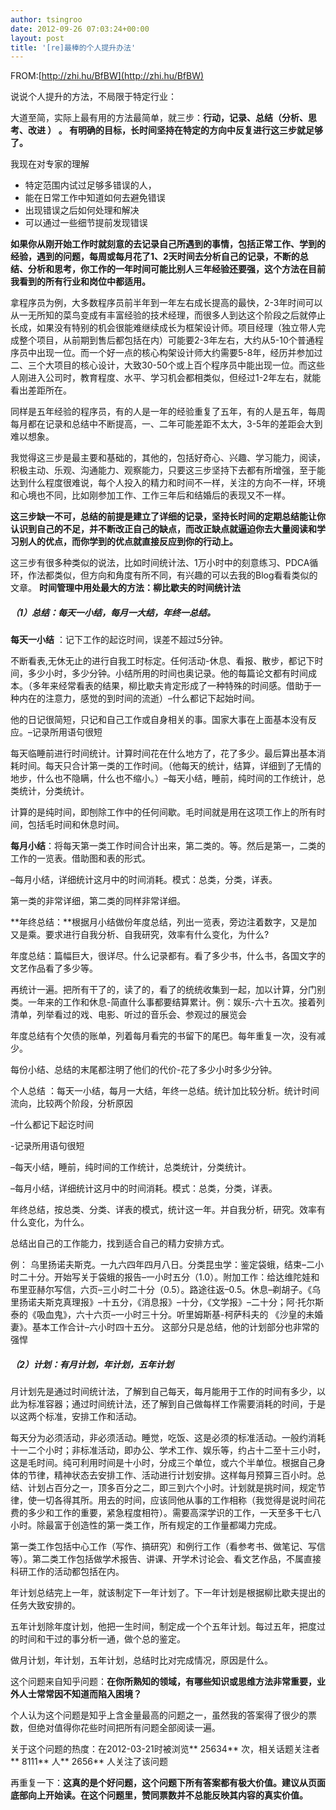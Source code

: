 ```yaml
---
author: tsingroo
date: 2012-09-26 07:03:24+00:00
layout: post
title: '[re]最棒的个人提升办法'
---
```


FROM:[http://zhi.hu/BfBW](http://zhi.hu/BfBW)


说说个人提升的方法，不局限于特定行业：

大道至简，实际上最有用的方法最简单，就三步：**行动，记录、总结（分析、思考、改进 ） 。 有明确的目标，长时间坚持在特定的方向中反复进行这三步就足够了。**

<!-- more -->我现在对专家的理解
  * 特定范围内试过足够多错误的人，
  * 能在日常工作中知道如何去避免错误
  * 出现错误之后如何处理和解决
  * 可以通过一些细节提前发现错误


**如果你从刚开始工作时就刻意的去记录自己所遇到的事情，包括正常工作、学到的经验，遇到的问题，每周或每月花了1、2天时间去分析自己的记录，不断的总结、分析和思考，你工作的一年时间可能比别人三年经验还要强，这个方法在目前我看到的所有行业和岗位中都适用。**

拿程序员为例，大多数程序员前半年到一年左右成长提高的最快，2-3年时间可以从一无所知的菜鸟变成有丰富经验的技术经理，而很多人到达这个阶段之后就停止长成，如果没有特别的机会很能难继续成长为框架设计师。项目经理（独立带人完成整个项目，从前期到售后都包括在内）可能要2-3年左右，大约从5-10个普通程序员中出现一位。而一个好一点的核心构架设计师大约需要5-8年，经历并参加过二、三个大项目的核心设计，大致30-50个或上百个程序员中能出现一位。而这些人刚进入公司时，教育程度、水平、学习机会都相类似，但经过1-2年左右，就能看出差距所在。

同样是五年经验的程序员，有的人是一年的经验重复了五年，有的人是五年，每周每月都在记录和总结中不断提高，一、二年可能差距不太大，3-5年的差距会大到难以想象。

我觉得这三步是最主要和基础的，其他的，包括好奇心、兴趣、学习能力，阅读，积极主动、乐观、沟通能力、观察能力，只要这三步坚持下去都有所增强，至于能达到什么程度很难说，每个人投入的精力和时间不一样，关注的方向不一样，环境和心境也不同，比如刚参加工作、工作三年后和结婚后的表现又不一样。

**这三步缺一不可，总结的前提是建立了详细的记录，坚持长时间的定期总结能让你认识到自己的不足，并不断改正自己的缺点，而改正缺点就逼迫你去大量阅读和学习别人的优点，而你学到的优点就直接反应到你的行动上。**

这三步有很多种类似的说法，比如时间统计法、1万小时中的刻意练习、PDCA循环，作法都类似，但方向和角度有所不同，有兴趣的可以去我的Blog看看类似的文章。
**时间管理中用处最大的方法：柳比歇夫的时间统计法**


##### （1）总结：每天一小结，每月一大结，年终一总结。


**每天一小结** ：记下工作的起讫时间，误差不超过5分钟。

不断看表,无休无止的进行自我工时标定。任何活动-休息、看报、散步，都记下时间，多少小时，多少分钟。小结所用的时间也奥记录。他的每篇论文都有时间成本。（多年来经常看表的结果，柳比歇夫肯定形成了一种特殊的时间感。借助于一种内在的注意力，感觉的到时间的流逝）–什么都记下起始时间。

他的日记很简短，只记和自己工作或自身相关的事。国家大事在上面基本没有反应。–记录所用语句很短

每天临睡前进行时间统计。计算时间花在什么地方了，花了多少。最后算出基本消耗时间。每天只合计第一类的工作时间。（他每天的统计，结算，详细到了无情的地步，什么也不隐瞒，什么也不缩小。）–每天小结，睡前，纯时间的工作统计，总类统计，分类统计。

计算的是纯时间，即刨除工作中的任何间歇。毛时间就是用在这项工作上的所有时间，包括毛时间和休息时间。

**每月小结**：将每天第一类工作时间合计出来，第二类的。等。然后是第一，二类的工作的一览表。借助图和表的形式。

–每月小结，详细统计这月中的时间消耗。模式：总类，分类，详表。

第一类的非常详细，第二类的同样非常详细。

**年终总结：**根据月小结做份年度总结，列出一览表，旁边注着数字，又是加又是乘。要求进行自我分析、自我研究，效率有什么变化，为什么?

年度总结：篇幅巨大，很详尽。什么记录都有。看了多少书，什么书，各国文字的文艺作品看了多少等。

再统计一遍。把所有干了的，读了的，看了的统统收集到一起，加以计算，分门别类。一年来的工作和休息-简直什么事都要结算累计。例：娱乐-六十五次。接着列清单，列举看过的戏、电影、听过的音乐会、参观过的展览会

年度总结有个欠债的账单，列着每月看完的书留下的尾巴。每年重复一次，没有减少。

每份小结、总结的末尾都注明了他们的代价-花了多少小时多少分钟。

个人总结 ：每天一小结，每月一大结，年终一总结。统计加比较分析。统计时间流向，比较两个阶段，分析原因

–什么都记下起讫时间

-记录所用语句很短

–每天小结，睡前，纯时间的工作统计，总类统计，分类统计。

–每月小结，详细统计这月中的时间消耗。模式：总类，分类，详表。

年终总结，按总类、分类、详表的模式，统计这一年。并自我分析，研究。效率有什么变化，为什么。

总结出自己的工作能力，找到适合自己的精力安排方式。

例：
乌里扬诺夫斯克。一九六四年四月八日。分类昆虫学：鉴定袋蛾，结束–二小时二十分。开始写关于袋蛾的报告–一小时五分（1.0）。附加工作：给达维陀娃和布里亚赫尔写信，六页–三小时二十分（0.5）。路途往返–0.5。休息–剃胡子。《乌里扬诺夫斯克真理报》–十五分，《消息报》–十分，《文学报》–二十分；阿·托尔斯泰的《吸血鬼》，六十六页–一小时三十分。听里姆斯基-柯萨科夫的 《沙皇的未婚妻》。基本工作合计–六小时四十五分。 这部分只是总结，他的计划部分也非常的强悍


##### **（2）计划：有月计划，年计划，五年计划**


月计划先是通过时间统计法，了解到自己每天，每月能用于工作的时间有多少，以此为标准容器；通过时间统计法，还了解到自己做每样工作需要消耗的时间，于是以这两个标准，安排工作和活动。

每天分为必须活动，非必须活动。睡觉，吃饭、这是必须的标准活动。一般约消耗十一二个小时；非标准活动，即办公、学术工作、娱乐等，约占十二至十三小时，这是毛时间。纯可利用时间是十小时，分成三个单位，或六个半单位。根据自己身体的节律，精神状态去安排工作、活动进行计划安排。这样每月预算三百小时。总结、计划占百分之一，顶多百分之二，即三到六个小时。计划就是挑时间，规定节律，使一切各得其所。用去的时间，应该同他从事的工作相称（我觉得是说时间花费的多少和工作的重要，紧急程度相符）。需要高深学识的工作，一天至多干七八小时。除最富于创造性的第一类工作，所有规定的工作量都竭力完成。

第一类工作包括中心工作（写作、搞研究）和例行工作（看参考书、做笔记、写信等）。第二类工作包括做学术报告、讲课、开学术讨论会、看文艺作品，不属直接科研工作的活动都包括在内。

年计划总结完上一年，就该制定下一年计划了。下一年计划是根据柳比歇夫提出的任务大致安排的。

五年计划除年度计划，他把一生时间，制定成一个个五年计划。每过五年，把度过的时间和干过的事分析一通，做个总的鉴定。

做月计划，年计划，五年计划，总结时比对完成情况，原因是什么。

这个问题来自知乎问题：**在你所熟知的领域，有哪些知识或思维方法非常重要，业外人士常常因不知道而陷入困境？**

个人认为这个问题是知乎上含金量最高的问题之一，虽然我的答案得了很少的票数，但绝对值得你花些时间把所有问题全部阅读一遍。

关于这个问题的热度：在2012-03-21时被浏览** 25634** 次，相关话题关注者** 8111** 人** 2656** 人关注了该问题

再重复一下：**这真的是个好问题，这个问题下所有答案都有极大价值。建议从页面底部向上开始读。在这个问题里，赞同票数并不总能反映其内容的真实价值。**
